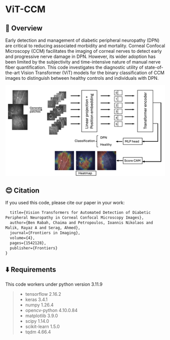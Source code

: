 # ViT-CCM

## 🌟 Overview 

Early detection and management of diabetic peripheral neuropathy (DPN) are critical to reducing associated morbidity and mortality. Corneal Confocal Microscopy (CCM) facilitates the imaging of corneal nerves to detect early and progressive nerve damage in DPN. However, its wider adoption has been limited by the subjectivity and time-intensive nature of manual nerve fiber quantification. This code investigates the diagnostic utility of state-of-the-art Vision Transformer (ViT) models for the binary classification of CCM images to distinguish between healthy controls and individuals with DPN. 

![example](./Images/VT.png)

## 😊 Citation

If you used this code, please cite our paper in your work:

```@article{ben4vision,
  title={Vision Transformers for Automated Detection of Diabetic Peripheral Neuropathy in Corneal Confocal Microscopy Images},
  author={Ben Rabah, Chaima and Petropoulos, Ioannis Nikolaos and Malik, Rayaz A and Serag, Ahmed},
  journal={Frontiers in Imaging},
  volume={4},
  pages={1542128},
  publisher={Frontiers}
}
```

## ⬇️  Requirements  

This code workers under python version 3.11.9

> * tensorflow                   2.16.2
> * keras                            3.4.1
> * numpy                          1.26.4
> * opencv-python            4.10.0.84
> * matplotlib                     3.9.0
> * scipy                             1.14.0
> * scikit-learn                    1.5.0
> * tqdm                              4.66.4
